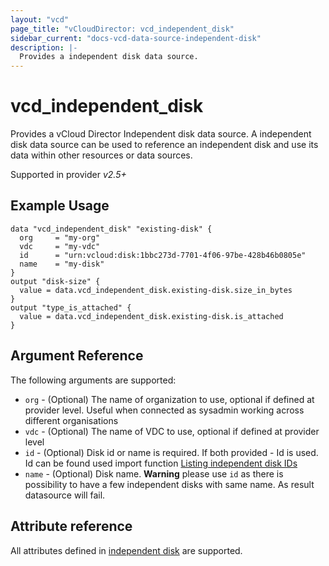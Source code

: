 ```yaml
---
layout: "vcd"
page_title: "vCloudDirector: vcd_independent_disk"
sidebar_current: "docs-vcd-data-source-independent-disk"
description: |-
  Provides a independent disk data source.
---
```


# vcd\_independent\_disk

Provides a vCloud Director Independent disk data source. A independent disk data source can be used to reference an independent disk and use its 
data within other resources or data sources.

Supported in provider *v2.5+*

## Example Usage

```hcl
data "vcd_independent_disk" "existing-disk" {
  org     = "my-org"
  vdc     = "my-vdc"
  id      = "urn:vcloud:disk:1bbc273d-7701-4f06-97be-428b46b0805e"
  name    = "my-disk"
}
output "disk-size" {
  value = data.vcd_independent_disk.existing-disk.size_in_bytes
}
output "type_is_attached" {
  value = data.vcd_independent_disk.existing-disk.is_attached
}
```

## Argument Reference

The following arguments are supported:

* `org` - (Optional) The name of organization to use, optional if defined at provider level. Useful when connected as sysadmin working across different organisations
* `vdc` - (Optional) The name of VDC to use, optional if defined at provider level
* `id` - (Optional) Disk id or name is required. If both provided - Id is used. Id can be found used import function [Listing independent disk IDs](/docs/providers/vcd/r/independent_disk.html#listing-independent-disk-ids) 
* `name` - (Optional) Disk name.  **Warning** please use `id` as there is possibility to have a few independent disks with same name. As result datasource will fail.

## Attribute reference

All attributes defined in [independent disk](/docs/providers/vcd/r/independent_disk.html#attribute-reference) are supported.